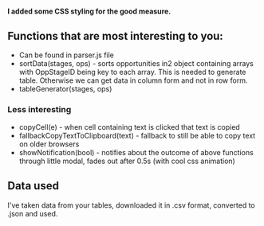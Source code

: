 #### I added some CSS styling for the good measure.

## Functions that are most interesting to you:

- Can be found in parser.js file
- sortData(stages, ops) - sorts opportunities in2 object containing arrays with OppStageID being key to each array. This is needed to generate table. Otherwise we can get data in column form and not in row form.
- tableGenerator(stages, ops)

### Less interesting

- copyCell(e) - when cell containing text is clicked that text is copied
- fallbackCopyTextToClipboard(text) - fallback to still be able to copy text on older browsers
- showNotification(bool) - notifies about the outcome of above functions through little modal, fades out after 0.5s (with cool css animation)

## Data used

I've taken data from your tables, downloaded it in .csv format, converted to .json and used.
